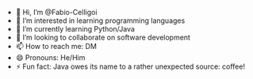 - 👋 Hi, I’m @Fabio-Celligoi
- 👀 I’m interested in learning programming languages
- 🌱 I’m currently learning Python/Java
- 💞️ I’m looking to collaborate on software development
- 📫 How to reach me: DM
- 😄 Pronouns: He/Him
- ⚡ Fun fact: Java owes its name to a rather unexpected source: coffee!

<!---
Fabio-Celligoi/Fabio-Celligoi is a ✨ special ✨ repository because its `README.md` (this file) appears on your GitHub profile.
You can click the Preview link to take a look at your changes.
--->
